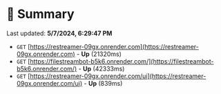 # 📖 Summary
Last updated: **5/7/2024, 6:29:47 PM**

- `GET` [https://restreamer-09gx.onrender.com](https://restreamer-09gx.onrender.com) - **Up** (21320ms)
- `GET` [https://filestreambot-b5k6.onrender.com/](https://filestreambot-b5k6.onrender.com/) - **Up** (42333ms)
- `GET` [https://restreamer-09gx.onrender.com/ui](https://restreamer-09gx.onrender.com/ui) - **Up** (839ms)
